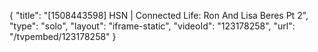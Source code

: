 {
    "title": "[1508443598] HSN | Connected Life: Ron And Lisa Beres Pt 2",
    "type": "solo",
    "layout": "iframe-static",
    "videoId": "123178258",
    "url": "\/tvpembed\/123178258"
}